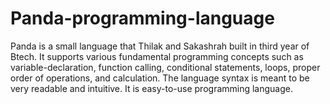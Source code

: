 # Panda-programming-language
Panda is a small language that Thilak and Sakashrah built in third year of Btech. It supports various fundamental programming concepts such as variable-declaration, function calling, conditional statements, loops, proper order of operations, and calculation. The language syntax is meant to be very readable and intuitive. It is easy-to-use programming language.
